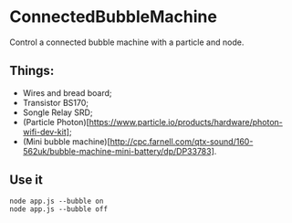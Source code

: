 # ConnectedBubbleMachine
Control a connected bubble machine with a particle and node.

## Things:
* Wires and bread board;
* Transistor BS170;
* Songle Relay SRD;
* (Particle Photon)[https://www.particle.io/products/hardware/photon-wifi-dev-kit];
* (Mini bubble machine)[http://cpc.farnell.com/qtx-sound/160-562uk/bubble-machine-mini-battery/dp/DP33783].

## Use it
```shell
node app.js --bubble on
node app.js --bubble off
```
